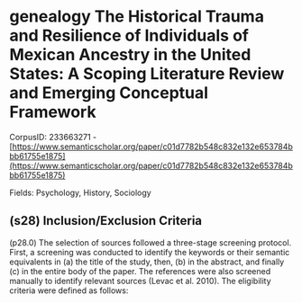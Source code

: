 # genealogy The Historical Trauma and Resilience of Individuals of Mexican Ancestry in the United States: A Scoping Literature Review and Emerging Conceptual Framework

CorpusID: 233663271 - [https://www.semanticscholar.org/paper/c01d7782b548c832e132e653784bbb61755e1875](https://www.semanticscholar.org/paper/c01d7782b548c832e132e653784bbb61755e1875)

Fields: Psychology, History, Sociology

## (s28) Inclusion/Exclusion Criteria
(p28.0) The selection of sources followed a three-stage screening protocol. First, a screening was conducted to identify the keywords or their semantic equivalents in (a) the title of the study, then, (b) in the abstract, and finally (c) in the entire body of the paper. The references were also screened manually to identify relevant sources (Levac et al. 2010). The eligibility criteria were defined as follows:
